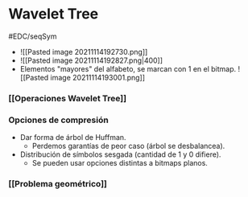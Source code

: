 # Wavelet Tree
#EDC/seqSym 
- ![[Pasted image 20211114192730.png]]
- ![[Pasted image 20211114192827.png|400]]
- Elementos "mayores" del alfabeto, se marcan con 1 en el bitmap. ![[Pasted image 20211114193001.png]]
### [[Operaciones Wavelet Tree]]

### Opciones de compresión
- Dar forma de árbol de Huffman.
	- Perdemos garantías de peor caso (árbol se desbalancea).
- Distribución de símbolos sesgada (cantidad de 1 y 0 difiere).
	- Se pueden usar opciones distintas a bitmaps planos.

### [[Problema geométrico]]